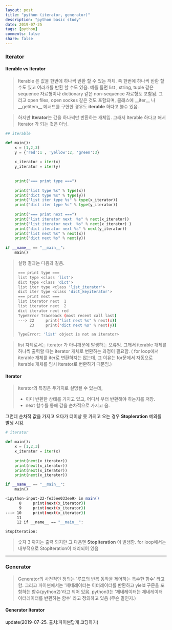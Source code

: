```yaml
---
layout: post
title: "python (iterator, generator)"
description: "python basic study"
date: 2019-07-25
tags: [python]
comments: false
share: false
---
```

### Iterator

#### Iterable vs Iterator
> Iterable 은 값을 한번에 하나씩 반환 할 수 있는 객체. 즉 한번에 하나씩 반환 할 수도 있고 여러개를 반환 할 수도 있음. 예를 들면 list , string, tuple 같은 sequence 자료형이나 dictionary 같은 non-sequence 자료형도 포함됨. 그리고 open files, open sockes 같은 것도 포함되며, 클래스에 &#95;&#95;iter&#95;&#95; 나 &#95;&#95;getitem&#95;&#95; 메서드를 구현한 경우도 **iterable** 하다고 볼수 있음.

> 하지만 **Iterator**는 값을 하나씩만 반환하는 개체임. 그래서 Iterable 하다고 해서 Iterator 가 되는 것은 아님.

``` python
## iterable

def main():
    x = [1,2,3]
    y = {'red':1 , 'yellow':2, 'green':3}
    
    x_iterator = iter(x)
    y_iterator = iter(y)
    
    
    print("=== print type ===")
    
    print("list type %s" % type(x))
    print("dict type %s" % type(y))
    print("list iter type %s" % type(x_iterator))
    print("dict iter type %s" % type(y_iterator))
    
    print("=== print next ===")
    print("list iterator next  %s" % next(x_iterator))
    print("list iterator next  %s" % next(x_iterator) ) 
    print("dict iterator next %s" % next(y_iterator))
    print("list next %s" % next(x))
    print("dict next %s" % next(y))
    
if __name__ == "__main__":
    main()
```
> 실행 결과는 다음과 같음.
> ``` bash
>=== print type ===
>list type <class 'list'>
>dict type <class 'dict'>
>list iter type <class 'list_iterator'>
>dict iter type <class 'dict_keyiterator'>
>=== print next ===
>list iterator next  1
>list iterator next  2
>dict iterator next red
> TypeError Traceback (most recent call last)
> ---> 22     print("list next %s" % next(x))
>      23     print("dict next %s" % next(y))
> 
> TypeError: 'list' object is not an iterator> 
>```

> list 자체로서는 iterator 가 아니깨문에 발생하는 오류임. 그래서 iterable 개체를 하나씩 출력할 때는 iterator 개체로 변환하는 과정이 필요함. ( for loop에서 iterable 개체를 iter로 변환하지는 않는데, 그 이유는 for문에서 자동으로 iterable 개체를 임시 iterator로 변환하기 때문임.)

#### Iterator

> iterator의 특징은 두가지로 설명될 수 있는데, 
>* 이미 반환한 상태를 가지고 있고, 어디서 부터 반환해야 하는지를 저장. 
>* next 함수를 통해 값을 순차적으로 가지고 옴.  

그런데 순차적 값을 가지고 오다가 더이상 못 가지고 오는 경우 **StopIeration** 예외를 발생 시킴.

``` python
# iterator

def main():
    x = [1,2,3]
    x_iterator = iter(x)
    
    print(next(x_iterator))
    print(next(x_iterator))
    print(next(x_iterator))
    print(next(x_iterator))

if __name__ == "__main__":
    main()
```

``` bash
<ipython-input-22-fe35ee033ee9> in main()
      8     print(next(x_iterator))
      9     print(next(x_iterator))
---> 10     print(next(x_iterator))
     11 
     12 if __name__ == "__main__":

StopIteration:
```
> 숫자 3 까지는 출력 되지만 그 다음엔 **StopIteration** 이 발생함. for loop에서는 내부적으로 StopIteration이 처리되어 있음

  
---  

### Generator

> Generator의 사전적인 정의는 '루프의 반복 동작을 제어하는 특수한 함수' 라고 함. 그리고 파이썬에서는 '제네레이터는 이터레이터를 반환하고 yield 구문을 포함하는 함수(python2)'라고 되어 있음. python3는 '제네레이터는 제네레이터 이터레이터를 반환하는 함수' 라고 정의하고 있음 (무슨 말인지.)

#### Generator Iterator



update(2019-07-25. 출처:파이썬답게 코딩하기)